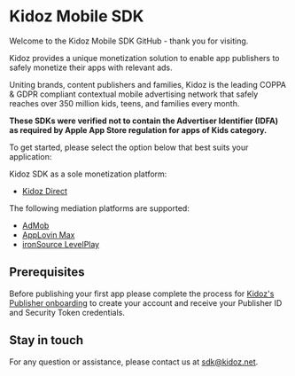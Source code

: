 # Kidoz Mobile SDK

Welcome to the Kidoz Mobile SDK GitHub - thank you for visiting.

Kidoz provides a unique monetization solution to enable app publishers to safely monetize their apps with relevant ads.

Uniting brands, content publishers and families, Kidoz is the leading COPPA & GDPR compliant contextual mobile advertising network that safely reaches over 350 million kids, teens, and families every month.

**These SDKs were verified not to contain the Advertiser Identifier (IDFA) as required by Apple App Store regulation for apps of Kids category.**

To get started, please select the option below that best suits your application:

Kidoz SDK as a sole monetization platform:
- [Kidoz Direct](/Kidoz%20Direct)
  
The following mediation platforms are supported:
- [AdMob](/Mediation/AdMob%20Adapter)
- [AppLovin Max](/Mediation/AppLovin%20Max%20Adapter)
- [ironSource LevelPlay](/Mediation/IronSource%20LevelPlay%20Adapter)


## Prerequisites
Before publishing your first app please complete the process for [Kidoz's Publisher onboarding](http://accounts.kidoz.net/publishers/register?utm_source=kidoz_github) to create your account and receive your Publisher ID and Security Token credentials.

## Stay in touch 
For any question or assistance, please contact us at sdk@kidoz.net.
